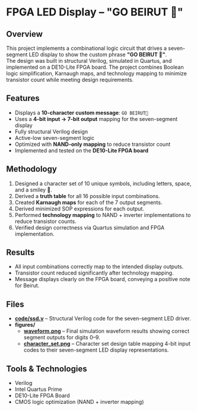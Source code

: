 # FPGA LED Display – "GO BEIRUT 🙂"

## Overview
This project implements a combinational logic circuit that drives a seven-segment LED display to show the custom phrase **"GO BEIRUT 🙂"**.  
The design was built in structural Verilog, simulated in Quartus, and implemented on a DE10-Lite FPGA board. The project combines Boolean logic simplification, Karnaugh maps, and technology mapping to minimize transistor count while meeting design requirements.

## Features
- Displays a **10-character custom message**: `GO BEIRUT🙂`
- Uses a **4-bit input → 7-bit output** mapping for the seven-segment display
- Fully structural Verilog design
- Active-low seven-segment logic
- Optimized with **NAND-only mapping** to reduce transistor count
- Implemented and tested on the **DE10-Lite FPGA board**

## Methodology
1. Designed a character set of 10 unique symbols, including letters, space, and a smiley 🙂.
2. Derived a **truth table** for all 16 possible input combinations.
3. Created **Karnaugh maps** for each of the 7 output segments.
4. Derived minimized SOP expressions for each output.
5. Performed **technology mapping** to NAND + inverter implementations to reduce transistor counts.
6. Verified design correctness via Quartus simulation and FPGA implementation.

## Results
- All input combinations correctly map to the intended display outputs.
- Transistor count reduced significantly after technology mapping.
- Message displays clearly on the FPGA board, conveying a positive note for Beirut.

## Files
- **[code/ssd.v](./code/ssd.v)** – Structural Verilog code for the seven-segment LED driver.
- **figures/**
  - **[waveform.png](./figures/waveform.png)** – Final simulation waveform results showing correct segment outputs for digits 0–9.
  - **[character_set.png](./figures/character_set.png)** – Character set design table mapping 4-bit input codes to their seven-segment LED display representations.

## Tools & Technologies
- Verilog 
- Intel Quartus Prime
- DE10-Lite FPGA Board
- CMOS logic optimization (NAND + inverter mapping)
